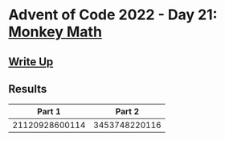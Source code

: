 # Advent of Code 2022 - Day 21: [Monkey Math](https://adventofcode.com/2022/day/21)

## [Write Up](https://github.com/CodingAP/advent-of-code/blob/main/writeups/2022/day21_writeup.md)
## Results
| Part 1 | Part 2 | 
|:---:|:---:|
| 21120928600114 | 3453748220116 |